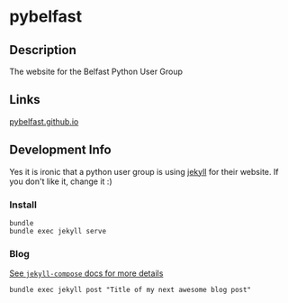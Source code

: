 # pybelfast 

## Description

The website for the Belfast Python User Group

## Links

[pybelfast.github.io](https://pybelfast.github.io/)

## Development Info

Yes it is ironic that a python user group is using [jekyll](http://www.jekyllrb.com) for their website. If
you don't like it, change it :)

### Install

```
bundle
bundle exec jekyll serve
```

### Blog

[See `jekyll-compose` docs for more details](https://github.com/jekyll/jekyll-compose)

```
bundle exec jekyll post "Title of my next awesome blog post"
```
